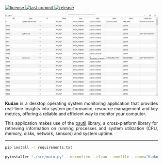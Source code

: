 <div align="left">
  <a href="https://github.com/SantosVilanculos/configuration/blob/main/LICENSE">
    <img
      src="https://img.shields.io/github/license/SantosVilanculos/configuration"
      alt="license"
    />
  </a>
  <a href="https://github.com/SantosVilanculos/configuration/commits/main">
    <img
      src="https://img.shields.io/github/last-commit/SantosVilanculos/configuration"
      alt="last commit"
    />
  </a>
  <a href="https://github.com/SantosVilanculos/kudan/releases">
  <img alt="release" src="https://img.shields.io/github/v/release/SantosVilanculos/kudan">
  </a>
</div>

![](./screenshot.png)

<p align="justify">
 <strong>Kudan</strong> is a desktop operating system monitoring application that provides real-time insights into system performance, resource management and key metrics, offering a reliable and efficient way to monitor your computer.
 <p/>
 <p align="justify">
    This application makes use of the <a href="https://github.com/giampaolo/psutil">psutil</a> library, a cross-platform library for retrieving information on running processes and system utilization (CPU, memory, disks, network, sensors) and system uptime.
</p>

---

```sh
pip install -r requirements.txt
```

```sh
pyinstaller "./src/main.py" --noconfirm --clean --onefile --name="Kudan" --icon="./favicon.ico" --add-data="./favicon.ico:./" --add-data="./res:./res" --windowed
```
